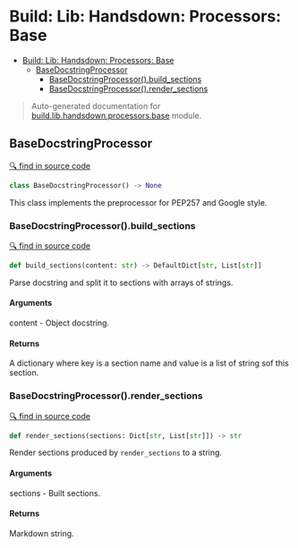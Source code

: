 # Build: Lib: Handsdown: Processors: Base

- [Build: Lib: Handsdown: Processors: Base](#build-lib-handsdown-processors-base)
  - [BaseDocstringProcessor](#basedocstringprocessor)
    - [BaseDocstringProcessor().build_sections](#basedocstringprocessorbuild_sections)
    - [BaseDocstringProcessor().render_sections](#basedocstringprocessorrender_sections)

> Auto-generated documentation for [build.lib.handsdown.processors.base](../build/lib/handsdown/processors/base.py) module.

## BaseDocstringProcessor

[🔍 find in source code](../build/lib/handsdown/processors/base.py#L9)

```python
class BaseDocstringProcessor() -> None
```
This class implements the preprocessor for PEP257 and Google style.

### BaseDocstringProcessor().build_sections

[🔍 find in source code](../build/lib/handsdown/processors/base.py#L47)

```python
def build_sections(content: str) -> DefaultDict[str, List[str]]
```
Parse docstring and split it to sections with arrays of strings.

#### Arguments

content - Object docstring.

#### Returns

A dictionary where key is a section name and value is a list of string sof this
section.

### BaseDocstringProcessor().render_sections

[🔍 find in source code](../build/lib/handsdown/processors/base.py#L74)

```python
def render_sections(sections: Dict[str, List[str]]) -> str
```
Render sections produced by `render_sections` to a string.

#### Arguments

sections - Built sections.

#### Returns

Markdown string.
